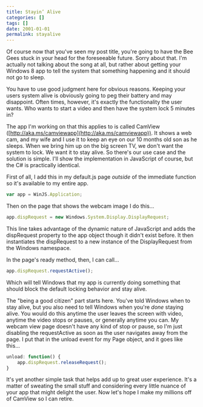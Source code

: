 ```yaml
---
title: Stayin’ Alive
categories: []
tags: []
date: 2001-01-01
permalink: stayalive
---
```


Of course now that you've seen my post title, you're going to have the Bee Gees stuck in your head for the foreseeable future. Sorry about that. I'm actually not talking about the song at all, but rather about getting your Windows 8 app to tell the system that something happening and it should not go to sleep.
<!-- more -->

You have to use good judgment here for obvious reasons. Keeping your users system alive is obviously going to peg their battery and may disappoint. Often times, however, it's exactly the functionality the user wants. Who wants to start a video and then have the system lock 5 minutes in?

The app I'm working on that this applies to is called CamView ([http://aka.ms/camviewapp](http://aka.ms/camviewapp)). It shows a web cam, and my wife and I use it to keep an eye on our 10 months old son as he sleeps. When we bring him up on the big screen TV, we don't want the system to lock. We want it to stay alive. So there's our use case and the solution is simple. I'll show the implementation in JavaScript of course, but the C# is practically identical.

First of all, I add this in my default.js page _outside_ of the immediate function so it's available to my entire app.

``` js
var app = WinJS.Application;
```

Then on the page that shows the webcam image I do this...

``` js
app.dispRequest = new Windows.System.Display.DisplayRequest;
```

This line takes advantage of the dynamic nature of JavaScript and adds the dispRequest property to the app object though it didn't exist before. It then instantiates the dispRequest to a new instance of the DisplayRequest from the Windows namespace.

In the page's ready method, then, I can call...

``` js
app.dispRequest.requestActive();
```

Which will tell Windows that my app is currently doing something that should block the default locking behavior and stay alive.

The "being a good citizen" part starts here. You've told Windows when to stay alive, but you also need to tell Windows when you're _done_ staying alive. You would do this anytime the user leaves the screen with video, anytime the video stops or pauses, or generally anytime you can. My webcam view page doesn't have any kind of stop or pause, so I'm just disabling the requestActive as soon as the user navigates away from the page. I put that in the unload event for my Page object, and it goes like this...

``` js
unload: function() {
    app.dispRequest.releaseRequest();
}
```

It's yet another simple task that helps add up to great user experience. It's a matter of sweating the small stuff and considering every little nuance of your app that might delight the user. Now let's hope I make my millions off of CamView so I can retire.